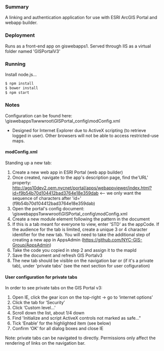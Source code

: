 ### Summary
A linking and authentication application for use with ESRI ArcGIS Portal and webapp builder.

### Deployment
Runs as a front-end app on giswebapps1. Served through IIS as a virtual folder named 'GISPortalV3'

### Running
Install node.js...
```sh
$ npm install
$ bower install
$ npm start
```
### Notes
Configuration can be found here: \\giswebapps1\wwwroot\GISPortal_config\modConfig.xml
* Designed for Internet Explorer due to ActiveX scripting (to retrieve logged in user).  Other browsers will not be able to access restricted-use maps.

#### modConfig.xml
Standing up a new tab:
1. Create a new web app in ESRI Portal (web app builder)
2. Once created, navigate to the app's description page, find the'URL' property:
http://ags10dev2.oem.nycnet/portal/apps/webappviewer/index.html?id=f9b54b70d104412bad3764e18e359dab <-- we only want the sequence of characters after 'id=' (f9b54b70d104412bad3764e18e359dab)
3. Open the portal's config document: \\giswebapps1\wwwroot\GISPortal_config\modConfig.xml
4. Create a new module element following the pattern in the document
5. If this is a tab meant for everyone to view, enter 'STD' as the appCode. If the audience for the tab is limited, create a unique 3 or 4 character identifier for the new tab. You will need to take the additional step of creating a new app in AppsAdmin (https://github.com/NYC-GIS-Group/AppsAdmin)
6. Take the code you copied in step 2 and assign it to the mapId
7. Save the document and refresh GIS Portalv3
8. The new tab should be visible on the navigation bar or (if it's a private tab), under 'private tabs'
(see the next section for user cofiguration)


#### User configuration for private tabs
In order to see private tabs on the GIS Portal v3:
1.	Open IE, click the gear icon on the top-right -> go to ‘internet options’
2.	Click the tab for ‘Security’
3.	Click ‘Custom level…’
4.	Scroll down the list, about 1/4 down
5. Find 'Initialize and script ActiveX controls not marked as safe..."
5.	Tick ‘Enable’ for the highlighted item (see below)
6.	Confirm ‘OK’ for all dialog boxes and close IE

Note: private tabs can be navigated to directly. Permissions only affect the rendering of links on the navigation bar.




